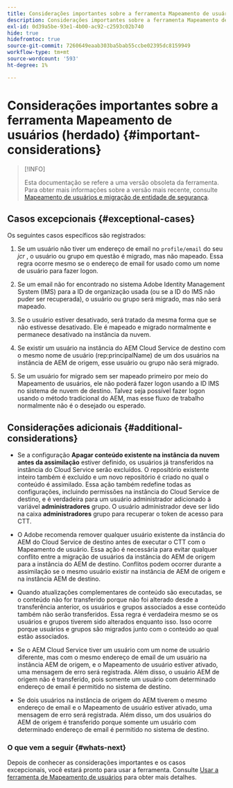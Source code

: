 ```yaml
---
title: Considerações importantes sobre a ferramenta Mapeamento de usuários (herdado)
description: Considerações importantes sobre a ferramenta Mapeamento de usuários (herdado)
exl-id: 0d39a5be-93e1-4b00-ac92-c2593c02b740
hide: true
hidefromtoc: true
source-git-commit: 7260649eaab303ba5bab55ccbe02395dc8159949
workflow-type: tm+mt
source-wordcount: '593'
ht-degree: 1%

---
```


# Considerações importantes sobre a ferramenta Mapeamento de usuários (herdado) {#important-considerations}

>[!INFO]
>
>Esta documentação se refere a uma versão obsoleta da ferramenta. Para obter mais informações sobre a versão mais recente, consulte [Mapeamento de usuários e migração de entidade de segurança](/help/journey-migration/content-transfer-tool/using-content-transfer-tool/user-mapping-and-migration.md).

## Casos excepcionais {#exceptional-cases}

Os seguintes casos específicos são registrados:

1. Se um usuário não tiver um endereço de email no `profile/email` do seu *jcr* , o usuário ou grupo em questão é migrado, mas não mapeado. Essa regra ocorre mesmo se o endereço de email for usado como um nome de usuário para fazer logon.

1. Se um email não for encontrado no sistema Adobe Identity Management System (IMS) para a ID de organização usada (ou se a ID do IMS não puder ser recuperada), o usuário ou grupo será migrado, mas não será mapeado.

1. Se o usuário estiver desativado, será tratado da mesma forma que se não estivesse desativado. Ele é mapeado e migrado normalmente e permanece desativado na instância da nuvem.

1. Se existir um usuário na instância do AEM Cloud Service de destino com o mesmo nome de usuário (rep:principalName) de um dos usuários na instância de AEM de origem, esse usuário ou grupo não será migrado.

1. Se um usuário for migrado sem ser mapeado primeiro por meio do Mapeamento de usuários, ele não poderá fazer logon usando a ID IMS no sistema de nuvem de destino. Talvez seja possível fazer logon usando o método tradicional do AEM, mas esse fluxo de trabalho normalmente não é o desejado ou esperado.

## Considerações adicionais {#additional-considerations}

* Se a configuração **Apagar conteúdo existente na instância da nuvem antes da assimilação** estiver definido, os usuários já transferidos na instância do Cloud Service serão excluídos. O repositório existente inteiro também é excluído e um novo repositório é criado no qual o conteúdo é assimilado. Essa ação também redefine todas as configurações, incluindo permissões na instância do Cloud Service de destino, e é verdadeira para um usuário administrador adicionado à variável **administradores** grupo. O usuário administrador deve ser lido na caixa **administradores** grupo para recuperar o token de acesso para CTT.

* O Adobe recomenda remover qualquer usuário existente da instância do AEM do Cloud Service de destino antes de executar o CTT com o Mapeamento de usuário. Essa ação é necessária para evitar qualquer conflito entre a migração de usuários da instância do AEM de origem para a instância do AEM de destino. Conflitos podem ocorrer durante a assimilação se o mesmo usuário existir na instância de AEM de origem e na instância AEM de destino.

* Quando atualizações complementares de conteúdo são executadas, se o conteúdo não for transferido porque não foi alterado desde a transferência anterior, os usuários e grupos associados a esse conteúdo também não serão transferidos. Essa regra é verdadeira mesmo se os usuários e grupos tiverem sido alterados enquanto isso. Isso ocorre porque usuários e grupos são migrados junto com o conteúdo ao qual estão associados.

* Se o AEM Cloud Service tiver um usuário com um nome de usuário diferente, mas com o mesmo endereço de email de um usuário na instância AEM de origem, e o Mapeamento de usuário estiver ativado, uma mensagem de erro será registrada. Além disso, o usuário AEM de origem não é transferido, pois somente um usuário com determinado endereço de email é permitido no sistema de destino.

* Se dois usuários na instância de origem do AEM tiverem o mesmo endereço de email e o Mapeamento de usuário estiver ativado, uma mensagem de erro será registrada. Além disso, um dos usuários do AEM de origem é transferido porque somente um usuário com determinado endereço de email é permitido no sistema de destino.

### O que vem a seguir {#whats-next}

Depois de conhecer as considerações importantes e os casos excepcionais, você estará pronto para usar a ferramenta. Consulte [Usar a ferramenta de Mapeamento de usuários](/help/journey-migration/content-transfer-tool/user-mapping-tool-legacy/using-user-mapping-tool-legacy.md) para obter mais detalhes.
